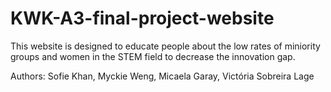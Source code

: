 # KWK-A3-final-project-website

This website is designed to educate people about the low rates of miniority groups and women in the STEM field to decrease the innovation gap.

Authors: Sofie Khan, Myckie Weng, Micaela Garay, Victória Sobreira Lage
